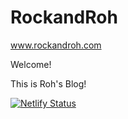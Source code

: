 # RockandRoh

www.rockandroh.com

Welcome!

This is Roh's Blog!

[![Netlify Status](https://api.netlify.com/api/v1/badges/a92fda1d-88b8-4210-ba22-6c0b98cec9cc/deploy-status)](https://app.netlify.com/sites/rockandroh/deploys)
